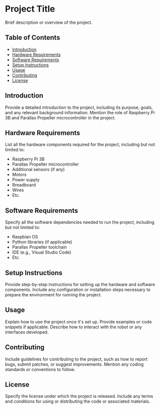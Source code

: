 # Project Title

Brief description or overview of the project.

## Table of Contents

- [Introduction](#introduction)
- [Hardware Requirements](#hardware-requirements)
- [Software Requirements](#software-requirements)
- [Setup Instructions](#setup-instructions)
- [Usage](#usage)
- [Contributing](#contributing)
- [License](#license)

## Introduction

Provide a detailed introduction to the project, including its purpose, goals, and any relevant background information. Mention the role of Raspberry Pi 3B and Parallax Propeller microcontroller in the project.

## Hardware Requirements

List all the hardware components required for the project, including but not limited to:
- Raspberry Pi 3B
- Parallax Propeller microcontroller
- Additional sensors (if any)
- Motors
- Power supply
- Breadboard
- Wires
- Etc.

## Software Requirements

Specify all the software dependencies needed to run the project, including but not limited to:
- Raspbian OS
- Python libraries (if applicable)
- Parallax Propeller toolchain
- IDE (e.g., Visual Studio Code)
- Etc.

## Setup Instructions

Provide step-by-step instructions for setting up the hardware and software components. Include any configuration or installation steps necessary to prepare the environment for running the project.

## Usage

Explain how to use the project once it's set up. Provide examples or code snippets if applicable. Describe how to interact with the robot or any interfaces developed.

## Contributing

Include guidelines for contributing to the project, such as how to report bugs, submit patches, or suggest improvements. Mention any coding standards or conventions to follow.

## License

Specify the license under which the project is released. Include any terms and conditions for using or distributing the code or associated materials.
